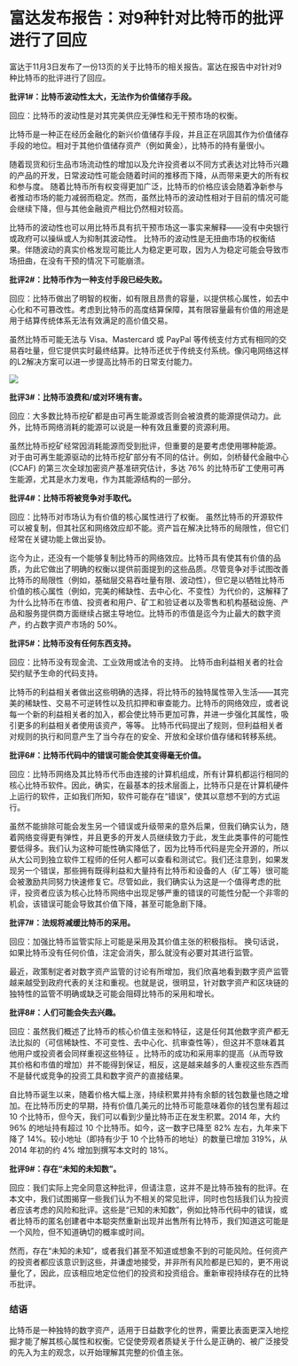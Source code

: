 # 富达发布报告：对9种针对比特币的批评进行了回应


富达于11月3日发布了一份13页的关于比特币的相关报告。富达在报告中对针对9种比特币的批评进行了回应。

**批评1#：比特币波动性太大，无法作为价值储存手段。**

回应：比特币的波动性是对其完美供应无弹性和无干预市场的权衡。

比特币是一种正在经历金融化的新兴价值储存手段，并且正在巩固其作为价值储存手段的地位。相对于其他价值储存资产（例如黄金），比特币的持有量很小。  

随着现货和衍生品市场流动性的增加以及允许投资者以不同方式表达对比特币兴趣的产品的开发，日常波动性可能会随着时间的推移而下降，从而带来更大的所有权和参与度。 随着比特币所有权变得更加广泛，比特币的价格应该会随着净新参与者推动市场的能力减弱而稳定。然而，虽然比特币的波动性相对于目前的情况可能会继续下降，但与其他金融资产相比仍然相对较高。

比特币的波动性也可以用比特币具有抗干预市场这一事实来解释——没有中央银行或政府可以操纵或人为抑制其波动性。 比特币的波动性是无扭曲市场的权衡结果。伴随波动的真实价格发现可能比人为稳定更可取，因为人为稳定可能会导致市场扭曲，在没有干预的情况下可能崩溃。

**批评2#：比特币作为一种支付手段已经失败。**

回应：比特币做出了明智的权衡，如有限且昂贵的容量，以提供核心属性，如去中心化和不可篡改性。考虑到比特币的高度结算保障，其有限容量最有价值的用途是用于结算传统体系无法有效满足的高价值交易。

虽然比特币可能无法与 Visa、Mastercard 或 PayPal 等传统支付方式有相同的交易吞吐量，但它提供实时最终结算。比特币还优于传统支付系统。像闪电网络这样的L2解决方案可以进一步提高比特币的日常支付能力。

![](https://pics6.baidu.com/feed/09fa513d269759ee1ac10f19118e4c1b6f22dfd5.jpeg@f_auto?token=3afc0543deaf7a23c0cdcbda6d50b218)

**批评3#：****比特币浪费和/或对****环境有害。**

回应：大多数比特币挖矿都是由可再生能源或否则会被浪费的能源提供动力。此外，比特币网络消耗的能源可以说是一种有效且重要的资源利用。

虽然比特币挖矿经常因消耗能源而受到批评，但重要的是要考虑使用哪种能源。 对于由可再生能源驱动的比特币挖矿部分有不同的估计。例如，剑桥替代金融中心 (CCAF) 的第三次全球加密资产基准研究估计，多达 76% 的比特币矿工使用可再生能源，尤其是水力发电，作为其能源结构的一部分。

**批评4#：比特币将被竞争对手取代。**

回应：比特币对市场认为有价值的核心属性进行了权衡。 虽然比特币的开源软件可以被复制，但其社区和网络效应却不能。资产旨在解决比特币的局限性，但它们经常在关键功能上做出妥协。

迄今为止，还没有一个能够复制比特币的网络效应。比特币具有使其有价值的品质，为此它做出了明确的权衡以提供前面提到的这些品质。尽管竞争对手试图改善比特币的局限性（例如，基础层交易吞吐量有限、波动性），但它是以牺牲比特币价值的核心属性（例如，完美的稀缺性、去中心化、不变性）为代价的，这解释了为什么比特币在市值、投资者和用户、矿工和验证者以及零售和机构基础设施、产品和服务提供商方面继续占据主导地位。比特币的市值是迄今为止最大的数字资产，约占数字资产市场的 50%。

**批评5#：比特币没有任何东西支持。**

回应：比特币没有现金流、工业效用或法令的支持。 比特币由利益相关者的社会契约赋予生命的代码支持。

比特币的利益相关者做出这些明确的选择，将比特币的独特属性带入生活——其完美的稀缺性、交易不可逆转性以及抗扣押和审查能力。比特币的网络效应，或者说每一个新的利益相关者的加入，都会使比特币更加可靠，并进一步强化其属性，吸引更多的利益相关者使用该资产，等等。 比特币代码提出了规则，但利益相关者对规则的执行和同意产生了当今存在的安全、开放和全球价值存储和转移系统。

**批评6#：比特币代码中的错误可能会使其变得毫无价值。**

回应：比特币网络及其比特币代币由连接的计算机组成，所有计算机都运行相同的核心比特币软件。因此，确实，在最基本的技术层面上，比特币只是在计算机硬件上运行的软件，正如我们所知，软件可能存在“错误”，使其以意想不到的方式运行。

虽然不能排除可能会发生另一个错误或升级带来的意外后果，但我们确实认为，随着网络变得更有弹性，并且更多的开发人员继续致力于此，发生此类事件的可能性要低得多。我们认为这种可能性确实降低了，因为比特币代码是完全开源的，所以从大公司到独立软件工程师的任何人都可以查看和测试它。我们还注意到，如果发现另一个错误，那些拥有既得利益和大量持有比特币和设备的人（矿工等）很可能会被激励共同努力快速修复它。尽管如此，我们确实认为这是一个值得考虑的批评，投资者应该为核心比特币网络中出现足够严重的错误的可能性分配一个非零的机会，该错误可能会导致其价值下降，甚至可能急剧下降。

**批评7#：法规将减缓比特币的采用。**

回应：加强比特币监管实际上可能是采用及其价值主张的积极指标。 换句话说，如果比特币没有任何价值，注定会消失，那么就没有必要对其进行监管。

最近，政策制定者对数字资产监管的讨论有所增加，我们欣喜地看到数字资产监管越来越受到政府代表的关注和重视。也就是说，很明显，针对数字资产和区块链的独特性的监管不明确或缺乏可能会阻碍比特币的采用和增长。

**批评8#：人们可能会失去兴趣。**

回应：虽然我们概述了比特币的核心价值主张和特征，这是任何其他数字资产都无法比拟的（可信稀缺性、不可变性、去中心化、抗审查性等），但这并不意味着其他用户或投资者会同样重视这些特征 。比特币的成功和采用率的提高（从而导致其价格和市值的增加）并不能得到保证，相反，这是越来越多的人重视这些东西而不是替代或竞争的投资工具和数字资产的直接结果。

自比特币诞生以来，随着价格大幅上涨，持续积累并持有余额的钱包数量也随之增加。在比特币历史的早期，持有价值几美元的比特币可能意味着你的钱包里有超过 10 个比特币，但今天，我们可以看到少量比特币正在发生积累。2014 年，大约 96% 的地址持有超过 10 个比特币。如今，这一数字已降至 82% 左右，九年来下降了 14%。较小地址（即持有少于 10 个比特币的地址）的数量已增加 319%，从 2014 年初的约 4% 增加到撰写本文时的 18%。

**批评9#：存在“未知的未知数”。**

回应：我们实际上完全同意这种批评，但请注意，这并不是比特币独有的批评。在本文中，我们试图揭穿一些我们认为不相关的常见批评，同时也包括我们认为投资者应该考虑的风险和批评。这些是“已知的未知数”，例如比特币代码中的错误，或者比特币的匿名创建者中本聪突然重新出现并出售所有比特币，我们知道这可能是一个风险，但不知道确切的概率或时间。

然而，存在“未知的未知”，或者我们甚至不知道或想象不到的可能风险。任何资产的投资者都应该意识到这些，并谦虚地接受，并非所有风险都是已知的，更不用说量化了，因此，应该相应地定位他们的投资和投资组合。重新审视持续存在的比特币批评。

### 结语

比特币是一种独特的数字资产，适用于日益数字化的世界，需要比表面更深入地挖掘才能了解其核心属性和权衡。它促使旁观者质疑关于什么是正确的、被广泛接受的先入为主的观念，以开始理解其完整的价值主张。
